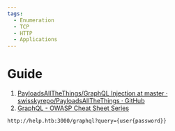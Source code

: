 ```yaml
---
tags:
  - Enumeration
  - TCP
  - HTTP
  - Applications
---
```


# Guide

1. [PayloadsAllTheThings/GraphQL Injection at master · swisskyrepo/PayloadsAllTheThings · GitHub](https://github.com/swisskyrepo/PayloadsAllTheThings/tree/master/GraphQL%20Injection)
2. [GraphQL - OWASP Cheat Sheet Series](https://cheatsheetseries.owasp.org/cheatsheets/GraphQL_Cheat_Sheet.html)

`http://help.htb:3000/graphql?query={user{password}}`

